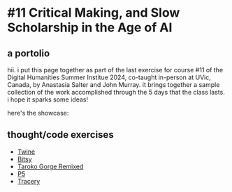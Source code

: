 # \#11 Critical Making, and Slow Scholarship in the Age of AI
## a portolio

hii. i put this page together as part of the last exercise for course #11 of the Digital Humanities Summer Institue 2024, co-taught in-person at UVic, Canada, by Anastasia Salter and John Murray. it brings together a sample collection of the work accomplished through the 5 days that the class lasts. i hope it sparks some ideas!

here's the showcase: 
## thought/code exercises

<!-- - [Project 1: Project Name](https://example.com/project1) -->
- [Twine](twine-cfractales_conceptos.html)
- [Bitsy](fix_your_power.html)
- [Taroko Gorge Remixed](toy-garbage.html)
- [P5](p5.html)
- [Tracery](tracery1st.html)

